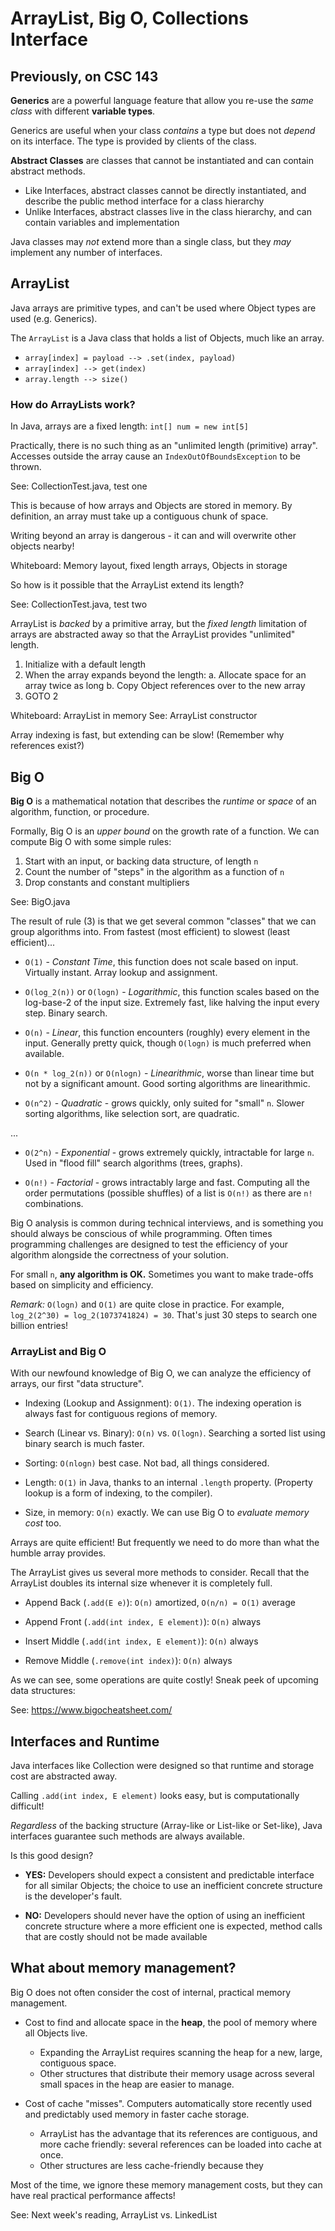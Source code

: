 # ArrayList, Big O, Collections Interface

## Previously, on CSC 143

**Generics** are a powerful language feature that allow you re-use the *same class* with different **variable types**.

Generics are useful when your class *contains* a type but does not *depend* on its interface.
The type is provided by clients of the class.

**Abstract Classes** are classes that cannot be instantiated and can contain abstract methods.
 - Like Interfaces, abstract classes cannot be directly instantiated, and describe the public method interface for a class hierarchy
 - Unlike Interfaces, abstract classes live in the class hierarchy, and can contain variables and implementation

Java classes may *not* extend more than a single class, but they *may* implement any number of interfaces.

## ArrayList

Java arrays are primitive types, and can't be used where Object types are used (e.g. Generics).

The `ArrayList` is a Java class that holds a list of Objects, much like an array.

 - `array[index] = payload --> .set(index, payload)`
 - `array[index] --> get(index)`
 - `array.length --> size()`

### How do ArrayLists work?

In Java, arrays are a fixed length: `int[] num = new int[5]`

Practically, there is no such thing as an "unlimited length (primitive) array".
Accesses outside the array cause an `IndexOutOfBoundsException` to be thrown.

See: CollectionTest.java, test one

This is because of how arrays and Objects are stored in memory. By definition, an array must take up a contiguous chunk of space.

Writing beyond an array is dangerous - it can and will overwrite other objects nearby!

Whiteboard: Memory layout, fixed length arrays, Objects in storage

So how is it possible that the ArrayList extend its length?

See: CollectionTest.java, test two

ArrayList is *backed* by a primitive array, but the *fixed length* limitation of arrays are abstracted away
so that the ArrayList provides "unlimited" length.

 1. Initialize with a default length
 2. When the array expands beyond the length:
   a. Allocate space for an array twice as long
   b. Copy Object references over to the new array
 3. GOTO 2

Whiteboard: ArrayList in memory
See: ArrayList constructor

Array indexing is fast, but extending can be slow! (Remember why references exist?)

## Big O

**Big O** is a mathematical notation that describes the *runtime* or *space* of an algorithm, function, or procedure.

Formally, Big O is an *upper bound* on the growth rate of a function.
We can compute Big O with some simple rules:

 1. Start with an input, or backing data structure, of length `n`
 2. Count the number of "steps" in the algorithm as a function of `n`
 3. Drop constants and constant multipliers

See: BigO.java

The result of rule (3) is that we get several common "classes" that we can group algorithms into. From fastest (most efficient) to slowest (least efficient)...

 - `O(1)` - *Constant Time*, this function does not scale based on input. Virtually instant. Array lookup and assignment.
 
 - `O(log_2(n))` or `O(logn)` - *Logarithmic*, this function scales based on the log-base-2 of the input size. Extremely fast, like halving the input every step. Binary search.

 - `O(n)` - *Linear*, this function encounters (roughly) every element in the input. Generally pretty quick, though `O(logn)` is much preferred when available.

 - `O(n * log_2(n))` or `O(nlogn)` - *Linearithmic*, worse than linear time but not by a significant amount. Good sorting algorithms are linearithmic.

 - `O(n^2)` - *Quadratic* - grows quickly, only suited for "small" `n`. Slower sorting algorithms, like selection sort, are quadratic.

...
 
 - `O(2^n)` - *Exponential* - grows extremely quickly, intractable for large `n`. Used in "flood fill" search algorithms (trees, graphs).
 
 - `O(n!)` - *Factorial* - grows intractably large and fast. Computing all the order permutations (possible shuffles) of a list is `O(n!)` as there are `n!` combinations.

Big O analysis is common during technical interviews, and is something you should always be conscious of while programming.
Often times programming challenges are designed to test the efficiency of your algorithm alongside the correctness of your solution.

For small `n`, **any algorithm is OK.** Sometimes you want to make trade-offs based on simplicity and efficiency.

*Remark:* `O(logn)` and `O(1)` are quite close in practice. For example, `log_2(2^30) = log_2(1073741824) = 30`. That's just 30 steps to search one billion entries!

### ArrayList and Big O

With our newfound knowledge of Big O, we can analyze the efficiency of arrays, our first "data structure".

 - Indexing (Lookup and Assignment): `O(1)`. The indexing operation is always fast for contiguous regions of memory.

 - Search (Linear vs. Binary): `O(n)` vs. `O(logn)`. Searching a sorted list using binary search is much faster.

 - Sorting: `O(nlogn)` best case. Not bad, all things considered.

 - Length: `O(1)` in Java, thanks to an internal `.length` property. (Property lookup is a form of indexing, to the compiler).

 - Size, in memory: `O(n)` exactly. We can use Big O to *evaluate memory cost* too.

Arrays are quite efficient! But frequently we need to do more than what the humble array provides.

The ArrayList gives us several more methods to consider.
Recall that the ArrayList doubles its internal size whenever it is completely full.

 - Append Back (`.add(E e)`): `O(n)` amortized, `O(n/n) = O(1)` average
 
 - Append Front (`.add(int index, E element)`): `O(n)` always
 
 - Insert Middle (`.add(int index, E element)`): `O(n)` always
 
 - Remove Middle (`.remove(int index)`): `O(n)` always

As we can see, some operations are quite costly! Sneak peek of upcoming data structures:

See: https://www.bigocheatsheet.com/

## Interfaces and Runtime

Java interfaces like Collection were designed so that runtime and storage cost are abstracted away.

Calling `.add(int index, E element)` looks easy, but is computationally difficult!

*Regardless* of the backing structure (Array-like or List-like or Set-like), Java interfaces guarantee such methods are always available.

Is this good design?








 - **YES:** Developers should expect a consistent and predictable interface for all similar Objects; the choice to use an inefficient concrete structure is the developer's fault.

 - **NO:** Developers should never have the option of using an inefficient concrete structure where a more efficient one is expected, method calls that are costly should not be made available

## What about memory management?

Big O does not often consider the cost of internal, practical memory management.

 - Cost to find and allocate space in the **heap**, the pool of memory where all Objects live.
 
   - Expanding the ArrayList requires scanning the heap for a new, large, contiguous space.
   - Other structures that distribute their memory usage across several small spaces in the heap are easier to manage.

 - Cost of cache "misses". Computers automatically store recently used and predictably used memory in faster cache storage.
 
   - ArrayList has the advantage that its references are contiguous, and more cache friendly: several references can be loaded into cache at once.
   - Other structures are less cache-friendly because they 

Most of the time, we ignore these memory management costs, but they can have real practical performance affects!

See: Next week's reading, ArrayList vs. LinkedList


